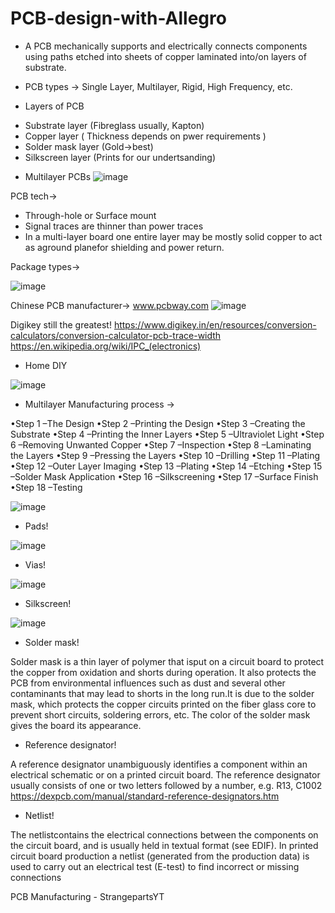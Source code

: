 # PCB-design-with-Allegro

* A PCB mechanically supports and electrically connects components using paths etched into sheets of copper laminated into/on layers of substrate.
* PCB types -> Single Layer, Multilayer, Rigid, High Frequency, etc.

* Layers of PCB

- Substrate layer (Fibreglass usually, Kapton)
- Copper layer ( Thickness depends on pwer requirements )
- Solder mask layer (Gold->best)
- Silkscreen layer (Prints for our undertsanding)

* Multilayer PCBs
![image](https://user-images.githubusercontent.com/72557903/205288410-1b115659-31dc-42a9-8cd9-605bb9ae2a89.png)

PCB tech->

* Through-hole or Surface mount
* Signal traces are thinner than power traces
* In a multi-layer board one entire layer may be mostly solid copper to act as aground planefor shielding and power return.

Package types->

![image](https://user-images.githubusercontent.com/72557903/205291346-e54215be-2a61-4c39-910e-be71bc677336.png)

Chinese PCB manufacturer-> www.pcbway.com
![image](https://user-images.githubusercontent.com/72557903/205292021-ab34af7c-a5a4-4806-9e2f-f6b617204813.png)

Digikey still the greatest!
https://www.digikey.in/en/resources/conversion-calculators/conversion-calculator-pcb-trace-width
https://en.wikipedia.org/wiki/IPC_(electronics)


* Home DIY

![image](https://user-images.githubusercontent.com/72557903/205297302-f4c17df5-aba2-4785-a7d0-f86672f48ece.png)


* Multilayer Manufacturing process ->

•Step 1 –The Design
•Step 2 –Printing the Design
•Step 3 –Creating the Substrate
•Step 4 –Printing the Inner Layers
•Step 5 –Ultraviolet Light
•Step 6 –Removing Unwanted Copper
•Step 7 –Inspection
•Step 8 –Laminating the Layers
•Step 9 –Pressing the Layers
•Step 10 –Drilling
•Step 11 –Plating
•Step 12 –Outer Layer Imaging
•Step 13 –Plating
•Step 14 –Etching
•Step 15 –Solder Mask Application
•Step 16 –Silkscreening
•Step 17 –Surface Finish
•Step 18 –Testing

![image](https://user-images.githubusercontent.com/72557903/205297872-ceec0598-2d56-4e13-8108-c588a0c5bda3.png)


* Pads!

![image](https://user-images.githubusercontent.com/72557903/205298150-ff0aed8d-bac0-4db4-8fc7-3804c11d303b.png)

* Vias!

![image](https://user-images.githubusercontent.com/72557903/205298667-b91eecb6-cb86-4a03-8db7-3570cc5d9da0.png)

* Silkscreen!

![image](https://user-images.githubusercontent.com/72557903/205298840-beab35c2-da95-41b0-a255-a3a46fb8e1ad.png)

* Solder mask!

Solder mask is a thin layer of polymer that isput on a circuit board to protect the copper from oxidation and shorts during operation. It also protects the PCB from environmental influences such as dust and several other contaminants that may lead to shorts in the long run.It is due to the solder mask, which protects the copper circuits printed on the fiber glass core to prevent short circuits, soldering errors, etc. The color of the solder mask gives the board its appearance.


* Reference designator!

A reference designator unambiguously identifies a component within an electrical schematic or on a printed circuit board. The reference designator usually consists of one or two letters followed by a number, e.g. R13, C1002
https://dexpcb.com/manual/standard-reference-designators.htm

* Netlist!

The netlistcontains the electrical connections between the components on the circuit board, and is usually held in textual format (see EDIF). In printed circuit board production a netlist (generated from the production data) is used to carry out an electrical test (E-test) to find incorrect or missing connections

PCB Manufacturing - StrangepartsYT


